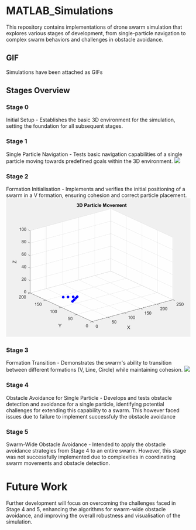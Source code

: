 # MATLAB_Simulations

This repository contains implementations of drone swarm simulation that explores various stages of development, from single-particle navigation to complex swarm behaviors and challenges in obstacle avoidance.

## GIF
Simulations have been attached as GIFs

## Stages Overview

### Stage 0 
Initial Setup - Establishes the basic 3D environment for the simulation, setting the foundation for all subsequent stages.

### Stage 1 
Single Particle Navigation - Tests basic navigation capabilities of a single particle moving towards predefined goals within the 3D environment.
![](https://github.com/Aya2Lati/MATLAB_Simulations/blob/main/singleParticle_simulation.gif)

### Stage 2 
Formation Initialisation - Implements and verifies the initial positioning of a swarm in a V formation, ensuring cohesion and correct particle placement.
![](https://github.com/Aya2Lati/MATLAB_Simulations/blob/main/V_Formation.gif)

### Stage 3
Formation Transition - Demonstrates the swarm's ability to transition between different formations (V, Line, Circle) while maintaining cohesion.
![](https://github.com/Aya2Lati/MATLAB_Simulations/blob/main/dynamic_particleFormation.gif)

### Stage 4 
Obstacle Avoidance for Single Particle - Develops and tests obstacle detection and avoidance for a single particle, identifying potential challenges for extending this capability to a swarm. This however faced issues due to failure to implement successfuly the obstacle avoidance

### Stage 5 
Swarm-Wide Obstacle Avoidance - Intended to apply the obstacle avoidance strategies from Stage 4 to an entire swarm. However, this stage was not successfully implemented due to complexities in coordinating swarm movements and obstacle detection.

# Future Work
Further development will focus on overcoming the challenges faced in Stage 4 and 5, enhancing the algorithms for swarm-wide obstacle avoidance, and improving the overall robustness and visualisation of the simulation.


